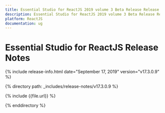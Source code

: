 ```yaml
---
title: Essential Studio for ReactJS 2019 volume 3 Beta Release Release Notes  
description: Essential Studio for ReactJS 2019 volume 3 Beta Release Release Notes  
platform: ReactJS
documentation: ug
---
```


# Essential Studio for ReactJS  Release Notes  

{% include release-info.html date="September 17, 2019"  version="v17.3.0.9" %} 


{% directory path: _includes/release-notes/v17.3.0.9 %}

{% include {{file.url}} %}

{% enddirectory %}